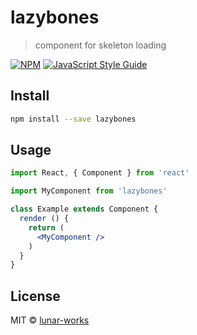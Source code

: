 # lazybones

> component for skeleton loading 

[![NPM](https://img.shields.io/npm/v/lazybones.svg)](https://www.npmjs.com/package/lazybones) [![JavaScript Style Guide](https://img.shields.io/badge/code_style-standard-brightgreen.svg)](https://standardjs.com)

## Install

```bash
npm install --save lazybones
```

## Usage

```jsx
import React, { Component } from 'react'

import MyComponent from 'lazybones'

class Example extends Component {
  render () {
    return (
      <MyComponent />
    )
  }
}
```

## License

MIT © [lunar-works](https://github.com/lunar-works)
